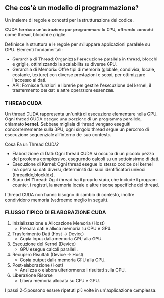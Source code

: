 ## Che cos'è un modello di programmazione? 
Un insieme di regole e concetti per la strutturazione del codice. 

CUDA fornisce un'astrazione per programmare le GPU, offrendo
concetti come thread, blocchi e griglie.
    
Definisce la struttura e le regole per sviluppare applicazioni parallele su GPU. Elementi fondamentali:
- Gerarchia di Thread: Organizza l'esecuzione parallela in thread, blocchi e griglie, ottimizzando la scalabilità su diverse GPU.
- Gerarchia di Memoria: Offre tipi di memoria (globale, condivisa, locale, costante, texture) con diverse prestazioni e scopi, per ottimizzare l'accesso ai dati.
- API: Fornisce funzioni e librerie per gestire l'esecuzione del kernel, il trasferimento dei dati e altre operazioni essenziali.

### THREAD CUDA
Un thread CUDA rappresenta un'unità di esecuzione elementare nella GPU. Ogni thread CUDA esegue una porzione di un programma parallelo, chiamato __kernel__. Sebbene migliaia di thread vengano eseguiti concorrentemente sulla GPU, ogni singolo thread segue un percorso di esecuzione sequenziale all’interno del suo contesto.

Cosa Fa un Thread CUDA?
- Elaborazione di Dati: Ogni thread CUDA si occupa di un piccolo pezzo del problema complessivo, eseguendo calcoli su un sottoinsieme di dati.
- Esecuzione di Kernel: Ogni thread esegue lo stesso codice del kernel ma opera su dati diversi, determinati dai suoi identificatori univoci (threadIdx,blockIdx).
- Stato del Thread: Ogni thread ha il proprio stato, che include il program counter, i registri, la memoria locale e altre risorse specifiche del thread.

I thread CUDA non hanno bisogno di cambio di contesto, inoltre condividono memoria (vedroemo meglio in seguit).

### FLUSSO TIPICO DI ELABORAZIONE CUDA
1. Inizializzazione e Allocazione Memoria (Host)
    - Prepara dati e alloca memoria su CPU e GPU.
2. Trasferimento Dati (Host → Device)
    - Copia input dalla memoria CPU alla GPU.
3. Esecuzione del Kernel (Device)
    - GPU esegue calcoli paralleli.    
4. Recupero Risultati (Device → Host)
    - Copia output dalla memoria GPU alla CPU.
5. Post-elaborazione (Host)
    - Analizza o elabora ulteriormente i risultati sulla CPU.
6. Liberazione Risorse
    - Libera memoria allocata su CPU e GPU.

I passi 2-5 possono essere ripetuti più volte in un'applicazione complessa.